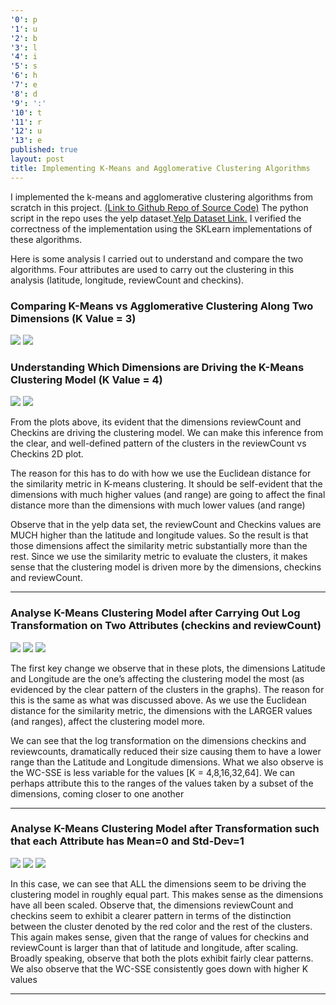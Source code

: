 ```yaml
---
'0': p
'1': u
'2': b
'3': l
'4': i
'5': s
'6': h
'7': e
'8': d
'9': ':'
'10': t
'11': r
'12': u
'13': e
published: true
layout: post
title: Implementing K-Means and Agglomerative Clustering Algorithms
---
```

I implemented the k-means and agglomerative clustering algorithms from scratch in this project. [(Link to Github Repo of Source Code)](https://github.com/aakashpydi/K_Means_Agglomerative_Clustering) The python script in the repo uses the yelp dataset.[Yelp Dataset Link.](https://www.kaggle.com/yelp-dataset/yelp-dataset/data) I verified the correctness of the implementation using the SKLearn implementations of these algorithms. 

Here is some analysis I carried out to understand and compare the two algorithms. Four attributes are used to carry out the clustering in this analysis (latitude, longitude, reviewCount and checkins). 

### Comparing K-Means vs Agglomerative Clustering Along Two Dimensions (K Value = 3)

![]({{site.baseurl}}/images/kmeans_yelp_output.png)
![]({{site.baseurl}}/images/kmeans_agg_output.png)


### Understanding Which Dimensions are Driving the K-Means Clustering Model (K Value = 4)

![]({{site.baseurl}}/images/kmeans_att_1.png)
![]({{site.baseurl}}/images/kmeans_att_2.png)

From the plots above, its evident that the dimensions reviewCount and Checkins are driving the clustering model. We can make this inference from the clear, and well-defined pattern of the clusters in the reviewCount vs Checkins 2D plot.

The reason for this has to do with how we use the Euclidean distance for the similarity metric in K-means clustering. It should be self-evident that the dimensions with much higher values (and range) are going to affect the final distance more than the dimensions with much lower values (and range)

Observe that in the yelp data set, the reviewCount and Checkins values are MUCH higher than the latitude and longitude values. So the result is that those dimensions affect the similarity metric substantially more than the rest. Since we use the similarity metric to evaluate the clusters, it makes sense that the clustering model is driven more by the dimensions, checkins and reviewCount.

---

### Analyse K-Means Clustering Model after Carrying Out Log Transformation on Two Attributes (checkins and reviewCount)

![]({{site.baseurl}}/images/kmeans_log_1.png)
![]({{site.baseurl}}/images/kmeans_log_2.png)
![]({{site.baseurl}}/images/kmeans_log_3.png)

The first key change we observe that in these plots, the dimensions Latitude and Longitude are the one’s affecting the clustering model the most (as evidenced by the clear pattern of the clusters in the graphs). The reason for this is the same as what was discussed above. As we use the Euclidean distance for the similarity metric,
the dimensions with the LARGER values (and ranges), affect the clustering model more. 

We can see that the log transformation on the dimensions checkins and reviewcounts, dramatically reduced their size causing them to have a lower range than the Latitude and Longitude dimensions. What we also observe is the WC-SSE is less variable for the
values [K = 4,8,16,32,64]. We can perhaps attribute this to the ranges of the values taken by a subset of the dimensions, coming closer to one another

---

### Analyse K-Means Clustering Model after Transformation such that each Attribute has Mean=0 and Std-Dev=1

![]({{site.baseurl}}/images/kmeans_std_1.png)
![]({{site.baseurl}}/images/kmeans_std_2.png)
![]({{site.baseurl}}/images/kmeans_std_3.png)

In this case, we can see that ALL the dimensions seem to be driving the clustering model in roughly equal part. This makes sense as the dimensions have all been scaled. Observe that, the dimensions reviewCount and checkins seem to exhibit a clearer pattern in terms of the distinction between the cluster denoted by the red color and the rest of the clusters. This again makes sense, given that the range of values for checkins and reviewCount is larger than that of latitude and longitude, after scaling. Broadly speaking, observe that both the plots exhibit fairly clear patterns. We also observe that the WC-SSE consistently goes down with higher K values

---

